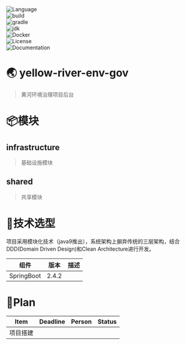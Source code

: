 ![Language](https://img.shields.io/badge/language-java&nbsp;☕-orange)</br>
![build](https://img.shields.io/badge/build-gradle&nbsp;🐘-red)</br>
![gradle](https://img.shields.io/badge/gradle->=7.2-blue) </br>
![jdk](https://img.shields.io/badge/jdk-11-blue) </br>
![Docker](https://img.shields.io/badge/docker-🐳-ff69b4)</br>
![License](https://img.shields.io/badge/license-MIT-brightgreen)</br>
![Documentation](https://img.shields.io/badge/documentation-yes&nbsp;📖-ff69b4)</br>

# 🌏 yellow-river-env-gov
> 黄河环境治理项目后台

# 📦模块
## infrastructure
> 基础设施模块


## shared
> 共享模块

# 💎技术选型
项目采用模块化技术（java9推出），系统架构上摒弃传统的三层架构，结合DDD(Domain Driven Design)和Clean Architecture进行开发。

| 组件         | 版本    | 描述  |
|------------|-------|-----|
| SpringBoot | 2.4.2 |     |


# 🎯Plan

| Item | Deadline | Person | Status |
|------|----------|--------|--------|
| 项目搭建 |          |        |        |
